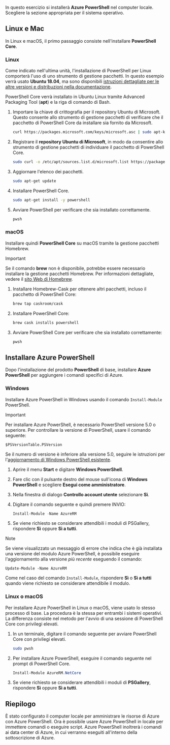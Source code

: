 In questo esercizio si installerà **Azure PowerShell** nel computer locale. Scegliere la sezione appropriata per il sistema operativo.

## <a name="linux-and-mac"></a>Linux e Mac
In Linux e macOS, il primo passaggio consiste nell'installare **PowerShell Core**.

### <a name="linux"></a>Linux
Come indicato nell'ultima unità, l'installazione di PowerShell per Linux comporterà l'uso di uno strumento di gestione pacchetti. In questo esempio verrà usato **Ubuntu 18.04**, ma sono disponibili [istruzioni dettagliate per le altre versioni e distribuzioni nella documentazione](https://docs.microsoft.com/powershell/scripting/setup/installing-powershell-core-on-linux).

PowerShell Core verrà installato in Ubuntu Linux tramite Advanced Packaging Tool (**apt**) e la riga di comando di Bash. 

1. Importare la chiave di crittografia per il repository Ubuntu di Microsoft. Questo consente allo strumento di gestione pacchetti di verificare che il pacchetto di PowerShell Core da installare sia fornito da Microsoft.

    ```bash
    curl https://packages.microsoft.com/keys/microsoft.asc | sudo apt-key add -
    ```
1. Registrare il **repository Ubuntu di Microsoft**, in modo da consentire allo strumento di gestione pacchetti di individuare il pacchetto di PowerShell Core.

    ```bash
    sudo curl -o /etc/apt/sources.list.d/microsoft.list https://packages.microsoft.com/config/ubuntu/18.04/prod.list
    ```

1. Aggiornare l'elenco dei pacchetti.

    ```bash
    sudo apt-get update
    ```

1. Installare PowerShell Core.

    ```bash
    sudo apt-get install -y powershell
    ```

1. Avviare PowerShell per verificare che sia installato correttamente.

    ```bash
    pwsh
    ```

### <a name="macos"></a>macOS
Installare quindi **PowerShell Core** su macOS tramite la gestione pacchetti Homebrew.

> [!IMPORTANT]
> Se il comando **brew** non è disponibile, potrebbe essere necessario installare la gestione pacchetti Homebrew. Per informazioni dettagliate, vedere il [sito Web di Homebrew](https://brew.sh/).

1. Installare Homebrew-Cask per ottenere altri pacchetti, incluso il pacchetto di PowerShell Core:

    ```bash
    brew tap caskroom/cask
    ```
1. Installare PowerShell Core:

    ```bash
    brew cask installs powershell
    ```

1. Avviare PowerShell Core per verificare che sia installato correttamente:

    ```bash
    pwsh
    ```

## <a name="install-azure-powershell"></a>Installare Azure PowerShell
Dopo l'installazione del prodotto **PowerShell** di base, installare **Azure PowerShell** per aggiungere i comandi specifici di Azure.

### <a name="windows"></a>Windows
Installare Azure PowerShell in Windows usando il comando `Install-Module` PowerShell.

> [!IMPORTANT]
> Per installare Azure PowerShell, è necessario PowerShell versione 5.0 o superiore. Per controllare la versione di PowerShell, usare il comando seguente: 
>
> `$PSVersionTable.PSVersion` 
>
>Se il numero di versione è inferiore alla versione 5.0, seguire le istruzioni per l'[aggiornamento di Windows PowerShell esistente](https://docs.microsoft.com/powershell/scripting/setup/installing-windows-powershell?view=powershell-6#upgrading-existing-windows-powershell).

1. Aprire il menu **Start** e digitare **Windows PowerShell**.
2. Fare clic con il pulsante destro del mouse sull'icona di **Windows PowerShell** e scegliere **Esegui come amministratore**.
3. Nella finestra di dialogo **Controllo account utente** selezionare **Sì**.
4. Digitare il comando seguente e quindi premere INVIO:

    ```powershell
    Install-Module -Name AzureRM
    ```
5. Se viene richiesto se considerare attendibili i moduli di PSGallery, rispondere **Sì** oppure **Sì a tutti**.

> [!NOTE]
> Se viene visualizzato un messaggio di errore che indica che è già installata una versione del modulo Azure PowerShell, è possibile eseguire l'aggiornamento alla versione _più recente_ eseguendo il comando:
> 
> `Update-Module -Name AzureRM`
> 
> Come nel caso del comando `Install-Module`, rispondere **Sì** o **Sì a tutti** quando viene richiesto se considerare attendibile il modulo.

### <a name="linux-or-macos"></a>Linux o macOS
Per installare Azure PowerShell in Linux o macOS, viene usato lo stesso processo di base. La procedura è la stessa per entrambi i sistemi operativi. La differenza consiste nel metodo per l'avvio di una sessione di PowerShell Core con privilegi elevati.

1. In un terminale, digitare il comando seguente per avviare PowerShell Core con privilegi elevati.

    ```bash
    sudo pwsh
    ```

1. Per installare Azure PowerShell, eseguire il comando seguente nel prompt di PowerShell Core.

    ```powershell
    Install-Module AzureRM.NetCore
    ```

1. Se viene richiesto se considerare attendibili i moduli di **PSGallery**, rispondere **Sì** oppure **Sì a tutti**.

## <a name="summary"></a>Riepilogo
È stato configurato il computer locale per amministrare le risorse di Azure con Azure PowerShell. Ora è possibile usare Azure PowerShell in locale per immettere comandi o eseguire script. Azure PowerShell inoltrerà i comandi ai data center di Azure, in cui verranno eseguiti all'interno della sottoscrizione di Azure.

